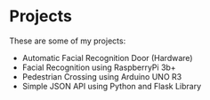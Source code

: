 # Projects

These are some of my projects: 
- Automatic Facial Recognition Door (Hardware)
- Facial Recognition using RaspberryPi 3b+
- Pedestrian Crossing using Arduino UNO R3
- Simple JSON API using Python and Flask Library

